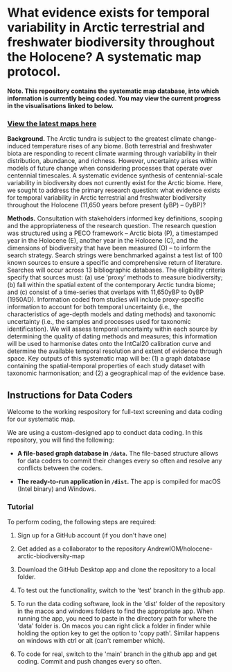 What evidence exists for temporal variability in Arctic terrestrial and freshwater biodiversity throughout the Holocene? A systematic map protocol.
===

**Note. This repository contains the systematic map database, into which information is currently being coded. You may view the current progress in the visualisations linked to below.**

### [View the latest maps here](http://acm.im/holocene-arctic-biodiversity-map/)

**Background.** The Arctic tundra is subject to the greatest climate change-induced temperature rises of any biome. Both terrestrial and freshwater biota are responding to recent climate warming through variability in their distribution, abundance, and richness. However, uncertainty arises within models of future change when considering processes that operate over centennial timescales. A systematic evidence synthesis of centennial-scale variability in biodiversity does not currently exist for the Arctic biome. Here, we sought to address the primary research question: what evidence exists for temporal variability in Arctic terrestrial and freshwater biodiversity throughout the Holocene (11,650 years before present (yBP) – 0yBP)?

**Methods.** Consultation with stakeholders informed key definitions, scoping and the appropriateness of the research question. The research question was structured using a PECO framework – Arctic biota (P), a timestamped year in the Holocene (E), another year in the Holocene (C), and the dimensions of biodiversity that have been measured (O) – to inform the search strategy. Search strings were benchmarked against a test list of 100 known sources to ensure a specific and comprehensive return of literature. Searches will occur across 13 bibliographic databases. The eligibility criteria specify that sources must: (a) use ‘proxy’ methods to measure biodiversity; (b) fall within the spatial extent of the contemporary Arctic tundra biome; and (c) consist of a time-series that overlaps with 11,650yBP to 0yBP (1950AD). Information coded from studies will include proxy-specific information to account for both temporal uncertainty (i.e., the characteristics of age-depth models and dating methods) and taxonomic uncertainty (i.e., the samples and processes used for taxonomic identification). We will assess temporal uncertainty within each source by determining the quality of dating methods and measures; this information will be used to harmonise dates onto the IntCal20 calibration curve and determine the available temporal resolution and extent of evidence through space. Key outputs of this systematic map will be: (1) a graph database containing the spatial-temporal properties of each study dataset with taxonomic harmonisation; and (2) a geographical map of the evidence base. 

Instructions for Data Coders
---

Welcome to the working respository for full-text screening and data coding for our systematic map.

We are using a custom-designed app to conduct data coding. In this repository, you will find the following:

* **A file-based graph database in ```/data```.** The file-based structure allows for data coders to commit their changes every so often and resolve any conflicts between the coders.

* **The ready-to-run application in ```/dist```.** The app is compiled for macOS (Intel binary) and Windows.

### Tutorial

To perform coding, the following steps are required:

1. Sign up for a GitHub account (if you don't have one)

2. Get added as a collaborator to the repository AndrewIOM/holocene-arctic-biodiversity-map

3. Download the GitHub Desktop app and clone the repository to a local folder.

4. To test out the functionality, switch to the 'test' branch in the github app.

5. To run the data coding software, look in the 'dist' folder of the repository in the macos and windows folders to find the appropriate app. When running the app, you need to paste in the directory path for where the 'data' folder is. On macos you can right click a folder in finder while holding the option key to get the option to 'copy path'. Similar happens on windows with ctrl or alt (can't remember which).

6. To code for real, switch to the 'main' branch in the github app and get coding. Commit and push changes every so often.
